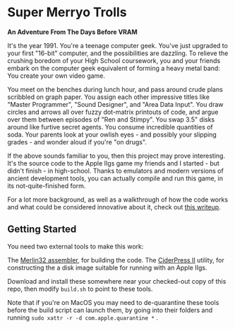 # Super Merryo Trolls # 

**An Adventure From The Days Before VRAM**

It's the year 1991. You're a teenage computer geek. You've just upgraded to your first "16-bit" computer, and the possibilities are dazzling. To relieve the crushing boredom of your High School coursework, you and your friends embark on the computer geek equivalent of forming a heavy metal band: You create your own video game.

You meet on the benches during lunch hour, and pass around crude plans scribbled on graph paper. You assign each other impressive titles like "Master Programmer", "Sound Designer", and "Area Data Input". You draw circles and arrows all over fuzzy dot-matrix printouts of code, and argue over them between episodes of "Ren and Stimpy". You swap 3.5" disks around like furtive secret agents. You consume incredible quantities of soda. Your parents look at your owlish eyes - and possibly your slipping grades - and wonder aloud if you're "on drugs".

If the above sounds familiar to you, then this project may prove interesting.  It's the source code to the Apple IIgs game my friends and I started - but didn't finish - in high-school.  Thanks to emulators and modern versions of ancient development tools, you can actually compile and run this game, in its not-quite-finished form.

For a lot more background, as well as a walkthrough of how the code works and what could be considered innovative about it, check out [this writeup](http://garote.bdmonkeys.net/merryo_trolls/index.html).

## Getting Started ##

You need two external tools to make this work:

The [Merlin32 assembler](https://brutaldeluxe.fr/products/crossdevtools/merlin/index.html), for building the code.
The [CiderPress II](https://ciderpress2.com) utility, for constructing the a disk image suitable for running with an Apple IIgs.

Download and install these somewhere near your checked-out copy of this repo, then modify `build.sh` to point to these tools.

Note that if you're on MacOS you may need to de-quarantine these tools before the build script can launch them, by going into their folders and running `sudo xattr -r -d com.apple.quarantine *` .

